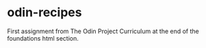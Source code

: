 # odin-recipes
First assignment from The Odin Project Curriculum at the end of the foundations html section.

